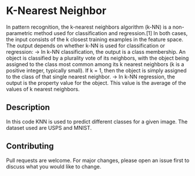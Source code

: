 # K-Nearest Neighbor 

In pattern recognition, the k-nearest neighbors algorithm (k-NN) is a non-parametric method used for classification and regression.[1] In both cases, the input consists of the k closest training examples in the feature space. The output depends on whether k-NN is used for classification or regression:
-> In k-NN classification, the output is a class membership. An object is classified by a plurality vote of its neighbors, with the object being assigned to the class most common among its k nearest neighbors (k is a positive integer, typically small). If k = 1, then the object is simply assigned to the class of that single nearest neighbor.
-> In k-NN regression, the output is the property value for the object. This value is the average of the values of k nearest neighbors.

## Description

In this code KNN is used to predict different classes for a given image. The dataset used are USPS and MNIST.

## Contributing
Pull requests are welcome. For major changes, please open an issue first to discuss what you would like to change.

